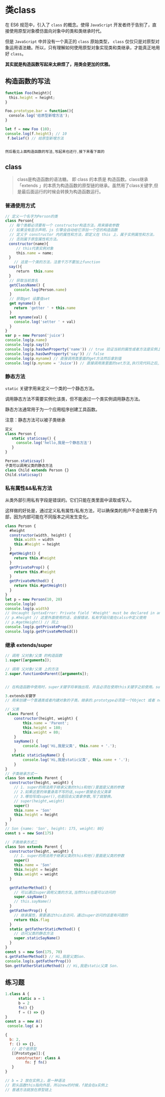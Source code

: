 # 类class

在 ES6 规范中，引入了 `class` 的概念。使得 `JavaScript` 开发者终于告别了，直接使用原型对象模仿面向对象中的类和类继承时代。

但是  `JavaScript`  中并没有一个真正的 `class` 原始类型， `class` 仅仅只是对原型对象运用语法糖。所以，只有理解如何使用原型对象实现类和类继承，才能真正地用好 `class`。

**其实就是构造函数写起来太麻烦了，用类会更加的优雅。**

## 构造函数的写法

```js
function Foo(height){
　this.height = height;
}

Foo.prototype.bar = function(){ 
　console.log('给原型新增方法');
}

let f = new Foo (10);
console.log(f.height); // 10
 f.belief() // 给原型新增方法


然后看见上面构造函数的写法,写起来也还行,接下来看下面的
```

## **class**

> class是构造函数的语法糖。 即 class 的本质是 构造函数。class继承「extends  」的本质为构造函数的原型链的继承。虽然用了class关键字,但是最后面运行的时候会转换为构造函数运行。

### 普通使用方式

```js
// 定义一个名字为Person的类
class Person{  
  // 每个类都必须要有一个 constructor构造方法，用来接收参数
  // 如果没有显示声明，js 引擎会自动给它添加一个空的构造函数
  // 定义于 constructor 内的属性和方法，即定义在 this 上，属于实例属性和方法，
  // 否则属于原型属性和方法。
　constructor(name){
   	 // this代表实例对象
　　　this.name = name;  
　}
 	// 这是一个类的方法，注意千万不要加上function
　say(){  
　　　return  this.name
　}
  // 获取当前类名
  getClassName() {
    console.log(Person.name)
  }
  // 获取get 设置值set
  get myname() {
    return 'getter ' + this.name
  }
  set myname(val) {
    console.log('setter ' + val)
  }
}
var p = new Person('juice')
console.log(p.name)
console.log(p.say())
console.log(p.hasOwnProperty('name')) // true 验证当前的属性或者方法是实例上面传过来的还是原型链上面的.
console.log(p.hasOwnProperty('say')) // false
console.log(p.myname) // 直接调用类里面的get方法然后拿到值
console.log((p.myname = 'Juice')) // 直接调用类里面的set方法,执行完代码之后,返回设置的值.
```



### 静态方法

`static` 关键字用来定义一个类的一个静态方法。

调用静态方法不需要实例化该类，但不能通过一个类实例调用静态方法。

静态方法通常用于为一个应用程序创建工具函数。

注意：静态方法可以被子类继承

```js
定义
class Person {
   static staticsay() {
     console.log('hello,我是一个静态方法')
   }
}

Person.staticsay()
子类可以调用父类的静态方法
class Child extends Person {}
Child.staticsay()
```

### 私有属性&&私有方法 #

从类外部引用私有字段是错误的。它们只能在类里面中读取或写入。

这样做的好处是，通过定义私有属性/私有方法，可以确保类的用户不会依赖于内部，因为内部可能在不同版本之间发生变化。

```js
class Person {
  #height
  constructor(width, height) {
    this.width = width
    this.#height = height
  }
  #getHeight() {
    return this.#height
  }
  getPrivateProp() {
    return this.#height
  }
  getPrivateMethod() {
    return this.#getHeight()
  }
}
let p = new Person(10, 20)
console.log(p)
console.log(p.width)
// Uncaught SyntaxError: Private field '#height' must be declared in an enclosing class
// p.#height // 这里外面使用的话，会报错说，私有字段只能在calss中定义使用
// p.#getHeight() // 同上
console.log(p.getPrivateProp())
console.log(p.getPrivateMethod())
```



### 继承 extends/super

```js
// 调用 父对象/父类 的构造函数
1.super([arguments]); 

// 调用 父对象/父类 上的方法
2.super.functionOnParent([arguments]); 


// 在构造函数中使用时，super关键字将单独出现，并且必须在使用this关键字之前使用。super关键字也可以用来调用父对象上的函数。

3.extends关键字
// 用来创建一个普通类或者内建对象的子类。继承的.prototype必须是一个Object 或者 null。

// 父类
 class Parent {
    constructor(height, weight) {
        this.name = 'Parent';
        this.height = 180;
        this.weight = 80;
    }
    sayName() {
        console.log('Hi,我是父类', this.name + '.');
    }
   static staticSayName() {
        console.log('Hi,我是static父类', this.name + '.');
    }
}
// 子类继承方式一
class Son extends Parent {
  constructor(height, weight) {
    // 1. super的用法用于继承父类的this和他()里面是父类的参数
    // 2.如果这里的体重身高不写的话,super直接会去父类拿
    // 3.哪怕写成super(),也是回去父类拿参数,写了就替换。
    // super(height,weight)
    super()
    this.name = 'Son'
    this.height = height
  }
}
// Son {name: 'Son', height: 175, weight: 80}
const s = new Son(175)

// 子类继承方式二
class Son extends Parent {
  constructor(height, weight) {
    // 1. super的用法用于继承父类的this和他()里面是父类的参数
    super()
    this.name = 'Son'
    this.height = height
    this.weight = weight
  }

  getFatherMethod() {
    // 可以通过super调用父类的方法,当然this也是可以访问的
    super.sayName()
    // this.sayName()
  }
  getFatherProp() {
    // 继承属性，需要通过this去访问，通过super访问的话是有问题的
    return this.flag
  }
  static getFatherStaticMethod() {
    // 访问父类的静态方法
    super.staticSayName()
  }
}
const s = new Son(175, 70)
s.getFatherMethod() // Hi,我是父类Son.
console.log(s.getFatherProp())
Son.getFatherStaticMethod() // Hi,我是static父类 Son.
```



## 练习题

```js
1.class A {
      static a = 1
      b = 2
      fn() {}
      f = () => {}
}
const a = new A()
 console.log( a ) 

{
  b: 2,
  f: () => {},
   // 这个是原型
   [[Prototype]]:{
     constructor: class A
		 fn: ƒ fn()
   } 
}

// b = 2 放在实例上，是一种语法
// 箭头函数this指向外层，所以new的时候，f就会在a实例上
// 普通方法就放在原型链上
```

